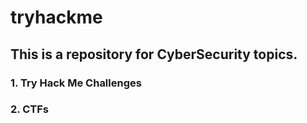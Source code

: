 # tryhackme

## This is a repository for CyberSecurity topics.

### 1. Try Hack Me Challenges 

### 2. CTFs
